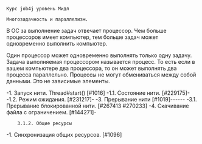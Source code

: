     Курс job4j уровень Мидл

    Многозадачность и параллелизм.

В ОС за выполнение задач отвечает процессор. Чем больше процессоров имеет
компьютер, тем больше задач может одновременно выполнить компьютер.

Один процессор может одновременно выполнять только одну задачу. Задача
выполняемая процессором называется процесс. То есть если в вашем компьютере
два процессора, то он может выполнять два процесса параллельно. Процессы не 
могут обмениваться между собой данными. Это не зависимые элементы.

-1. Запуск нити. Thread#start() [#1016]
-1.1. Состояние нити. [#229175]-
-1.2. Режим ожидания. [#231217]-
-3. Прерывание нити [#1019]------
-3.1. Прерывание блокированной нити. [#267413 #270233]
-4. Скачивание файла с ограничением. [#144271]-

        3.1.2. Общие ресурсы
-1. Синхронизация общих ресурсов. [#1096]